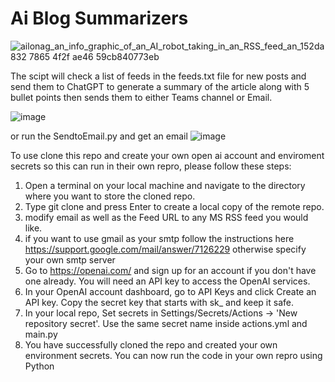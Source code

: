 # Ai Blog Summarizers
![ailonag_an_info_graphic_of_an_AI_robot_taking_in_an_RSS_feed_an_152da832 7865 4f2f ae46 59cb840773eb](https://user-images.githubusercontent.com/81778135/227051825-e9a664c1-d4fb-4234-8430-84a78b270754.jpg)

The scipt will check a list of feeds in the feeds.txt file  for new posts and send them to ChatGPT to generate a summary of the article along with 5 bullet points then sends them to either Teams channel or Email.  

![image](https://user-images.githubusercontent.com/81778135/227434020-0e218e6e-79c9-498e-a759-b02b39c1d40f.png)

or run the SendtoEmail.py and get an email 
![image](https://user-images.githubusercontent.com/81778135/227434167-44d51c3a-5f94-4d56-96a6-b92dfe9eb6a5.png)


To use clone this repo and create your own open ai account and enviroment secrets so this can run in their own repro, please follow these steps:

1. Open a terminal on your local machine and navigate to the directory where you want to store the cloned repo.
2. Type git clone and press Enter to create a local copy of the remote repo.
3. modify email as well as the Feed URL to any MS RSS feed you would like. 
4. if you want to use gmail as your smtp follow the instructions here https://support.google.com/mail/answer/7126229 otherwise specify your own smtp server 
5. Go to https://openai.com/ and sign up for an account if you don't have one already. You will need an API key to access the OpenAI services.
6. In your OpenAI account dashboard, go to API Keys and click Create an API key. Copy the secret key that starts with sk_ and keep it safe.
7. In your local repo, Set secrets in Settings/Secrets/Actions -> 'New repository secret'. Use the same secret name inside actions.yml and main.py
8. You have successfully cloned the repo and created your own environment secrets. You can now run the code in your own repro using Python 
